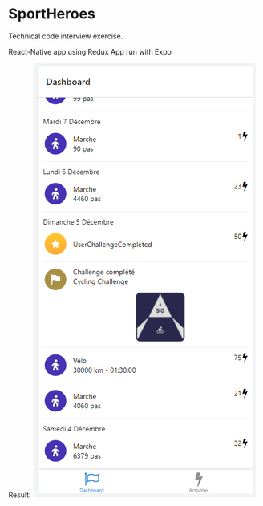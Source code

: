# SportHeroes


Technical code interview exercise.

React-Native app using Redux
App run with Expo  

Result: 
![Result](./screenShot.PNG)
